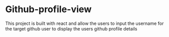 # Github-profile-view
This project is built with react and allow the users to input the username for the target github user to display the users github profile details
